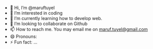 - 👋 Hi, I’m @maruftuyel
- 👀 I’m interested in coding
- 🌱 I’m currently learning how to develop web. 
- 💞️ I’m looking to collaborate on Github
- 📫 How to reach me. You may email me on maruf.tuyel@gmail.com
- 😄 Pronouns:
- ⚡ Fun fact: ...

<!---
maruftuyel/maruftuyel is a ✨ special ✨ repository because its `README.md` (this file) appears on your GitHub profile.
You can click the Preview link to take a look at your changes.
--->
